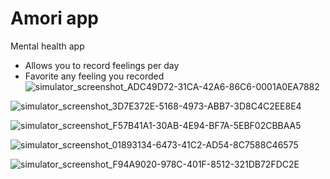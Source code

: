 # Amori app
Mental health app

- Allows you to record feelings per day
- Favorite any feeling you recorded
![simulator_screenshot_ADC49D72-31CA-42A6-86C6-0001A0EA7882](https://github.com/jjlamach/amori/assets/32489610/3a461c63-f1c5-4176-a1e8-580942033efd)

![simulator_screenshot_3D7E372E-5168-4973-ABB7-3D8C4C2EE8E4](https://github.com/jjlamach/amori/assets/32489610/8d0d6dff-1c76-42c9-856e-1b52327df954)

![simulator_screenshot_F57B41A1-30AB-4E94-BF7A-5EBF02CBBAA5](https://github.com/jjlamach/amori/assets/32489610/9298037b-8c25-459f-a360-49e13f1857ca)

![simulator_screenshot_01893134-6473-41C2-AD54-8C7588C46575](https://github.com/jjlamach/amori/assets/32489610/701dd3e9-e0ad-40ee-8cc0-534f52293eea)

![simulator_screenshot_F94A9020-978C-401F-8512-321DB72FDC2E](https://github.com/jjlamach/amori/assets/32489610/24aecabe-9519-4fe6-866d-c820fa30085e)
